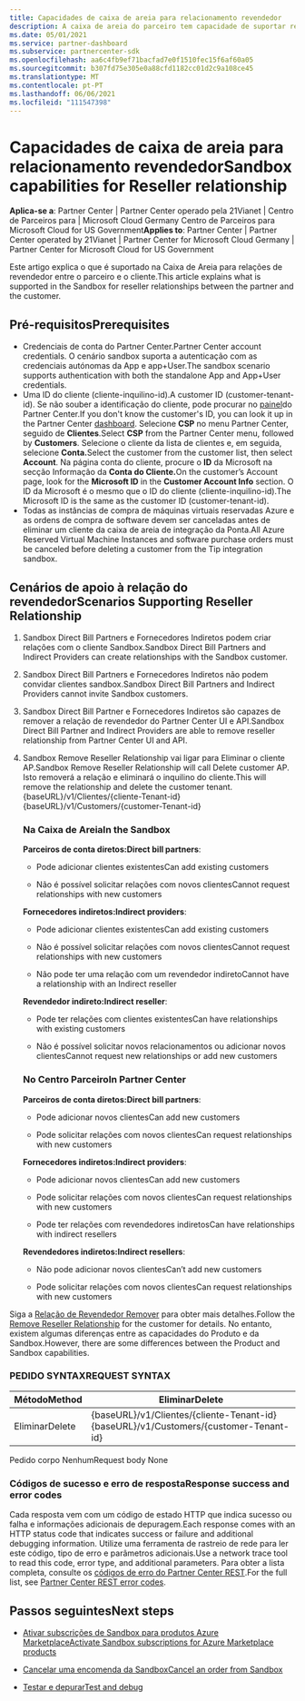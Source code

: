 ```yaml
---
title: Capacidades de caixa de areia para relacionamento revendedor
description: A caixa de areia do parceiro tem capacidade de suportar relações entre o parceiro e o cliente
ms.date: 05/01/2021
ms.service: partner-dashboard
ms.subservice: partnercenter-sdk
ms.openlocfilehash: aa6c4fb9ef71bacfad7e0f1510fec15f6af60a05
ms.sourcegitcommit: b307fd75e305e0a88cfd1182cc01d2c9a108ce45
ms.translationtype: MT
ms.contentlocale: pt-PT
ms.lasthandoff: 06/06/2021
ms.locfileid: "111547398"
---
```

# <a name="sandbox-capabilities-for-reseller-relationship"></a><span data-ttu-id="d44e6-103">Capacidades de caixa de areia para relacionamento revendedor</span><span class="sxs-lookup"><span data-stu-id="d44e6-103">Sandbox capabilities for Reseller relationship</span></span>

<span data-ttu-id="d44e6-104">**Aplica-se a**: Partner Center | Partner Center operado pela 21Vianet | Centro de Parceiros para | Microsoft Cloud Germany Centro de Parceiros para Microsoft Cloud for US Government</span><span class="sxs-lookup"><span data-stu-id="d44e6-104">**Applies to**: Partner Center | Partner Center operated by 21Vianet | Partner Center for Microsoft Cloud Germany | Partner Center for Microsoft Cloud for US Government</span></span>

<span data-ttu-id="d44e6-105">Este artigo explica o que é suportado na Caixa de Areia para relações de revendedor entre o parceiro e o cliente.</span><span class="sxs-lookup"><span data-stu-id="d44e6-105">This article explains what is supported in the Sandbox for reseller relationships between the partner and the customer.</span></span> 

## <a name="prerequisites"></a><span data-ttu-id="d44e6-106">Pré-requisitos</span><span class="sxs-lookup"><span data-stu-id="d44e6-106">Prerequisites</span></span>

- <span data-ttu-id="d44e6-107">Credenciais de conta do Partner Center.</span><span class="sxs-lookup"><span data-stu-id="d44e6-107">Partner Center account credentials.</span></span> <span data-ttu-id="d44e6-108">O cenário sandbox suporta a autenticação com as credenciais autónomas da App e app+User.</span><span class="sxs-lookup"><span data-stu-id="d44e6-108">The sandbox scenario supports authentication with both the standalone App and App+User credentials.</span></span>
- <span data-ttu-id="d44e6-109">Uma ID do cliente (cliente-inquilino-id).</span><span class="sxs-lookup"><span data-stu-id="d44e6-109">A customer ID (customer-tenant-id).</span></span> <span data-ttu-id="d44e6-110">Se não souber a identificação do cliente, pode procurar no [painel](https://partner.microsoft.com/dashboard/home)do Partner Center.</span><span class="sxs-lookup"><span data-stu-id="d44e6-110">If you don't know the customer's ID, you can look it up in the Partner Center [dashboard](https://partner.microsoft.com/dashboard/home).</span></span> <span data-ttu-id="d44e6-111">Selecione **CSP** no menu Partner Center, seguido de **Clientes**.</span><span class="sxs-lookup"><span data-stu-id="d44e6-111">Select **CSP** from the Partner Center menu, followed by **Customers**.</span></span> <span data-ttu-id="d44e6-112">Selecione o cliente da lista de clientes e, em seguida, selecione **Conta.**</span><span class="sxs-lookup"><span data-stu-id="d44e6-112">Select the customer from the customer list, then select **Account**.</span></span> <span data-ttu-id="d44e6-113">Na página conta do cliente, procure o **ID** da Microsoft na secção Informação da **Conta do Cliente.**</span><span class="sxs-lookup"><span data-stu-id="d44e6-113">On the customer’s Account page, look for the **Microsoft ID** in the **Customer Account Info** section.</span></span> <span data-ttu-id="d44e6-114">O ID da Microsoft é o mesmo que o ID do cliente (cliente-inquilino-id).</span><span class="sxs-lookup"><span data-stu-id="d44e6-114">The Microsoft ID is the same as the customer ID (customer-tenant-id).</span></span>
- <span data-ttu-id="d44e6-115">Todas as instâncias de compra de máquinas virtuais reservadas Azure e as ordens de compra de software devem ser canceladas antes de eliminar um cliente da caixa de areia de integração da Ponta.</span><span class="sxs-lookup"><span data-stu-id="d44e6-115">All Azure Reserved Virtual Machine Instances and software purchase orders must be canceled before deleting a customer from the Tip integration sandbox.</span></span>

## <a name="scenarios-supporting-reseller-relationship"></a><span data-ttu-id="d44e6-116">Cenários de apoio à relação do revendedor</span><span class="sxs-lookup"><span data-stu-id="d44e6-116">Scenarios Supporting Reseller Relationship</span></span>

1.  <span data-ttu-id="d44e6-117">Sandbox Direct Bill Partners e Fornecedores Indiretos podem criar relações com o cliente Sandbox.</span><span class="sxs-lookup"><span data-stu-id="d44e6-117">Sandbox Direct Bill Partners and Indirect Providers can create relationships with the Sandbox customer.</span></span> 
2.  <span data-ttu-id="d44e6-118">Sandbox Direct Bill Partners e Fornecedores Indiretos não podem convidar clientes sandbox.</span><span class="sxs-lookup"><span data-stu-id="d44e6-118">Sandbox Direct Bill Partners and Indirect Providers cannot invite Sandbox customers.</span></span>

3. <span data-ttu-id="d44e6-119">Sandbox Direct Bill Partner e Fornecedores Indiretos são capazes de remover a relação de revendedor do Partner Center UI e API.</span><span class="sxs-lookup"><span data-stu-id="d44e6-119">Sandbox Direct Bill Partner and Indirect Providers are able to remove reseller relationship from Partner Center UI and API.</span></span>

4. <span data-ttu-id="d44e6-120">Sandbox Remove Reseller Relationship vai ligar para Eliminar o cliente AP.</span><span class="sxs-lookup"><span data-stu-id="d44e6-120">Sandbox Remove Reseller Relationship will call Delete customer AP.</span></span> <span data-ttu-id="d44e6-121">Isto removerá a relação e eliminará o inquilino do cliente.</span><span class="sxs-lookup"><span data-stu-id="d44e6-121">This will remove the relationship and delete the customer tenant.</span></span> <span data-ttu-id="d44e6-122">{baseURL}/v1/Clientes/{cliente-Tenant-id}</span><span class="sxs-lookup"><span data-stu-id="d44e6-122">{baseURL}/v1/Customers/{customer-Tenant-id}</span></span>


    ### <a name="in-the-sandbox"></a><span data-ttu-id="d44e6-123">Na Caixa de Areia</span><span class="sxs-lookup"><span data-stu-id="d44e6-123">In the Sandbox</span></span>

    <span data-ttu-id="d44e6-124">**Parceiros de conta diretos:**</span><span class="sxs-lookup"><span data-stu-id="d44e6-124">**Direct bill partners**:</span></span>

    - <span data-ttu-id="d44e6-125">Pode adicionar clientes existentes</span><span class="sxs-lookup"><span data-stu-id="d44e6-125">Can add existing customers</span></span>

    - <span data-ttu-id="d44e6-126">Não é possível solicitar relações com novos clientes</span><span class="sxs-lookup"><span data-stu-id="d44e6-126">Cannot request relationships with new customers</span></span>

    <span data-ttu-id="d44e6-127">**Fornecedores indiretos:**</span><span class="sxs-lookup"><span data-stu-id="d44e6-127">**Indirect providers**:</span></span>

    - <span data-ttu-id="d44e6-128">Pode adicionar clientes existentes</span><span class="sxs-lookup"><span data-stu-id="d44e6-128">Can add existing customers</span></span>

    - <span data-ttu-id="d44e6-129">Não é possível solicitar relações com novos clientes</span><span class="sxs-lookup"><span data-stu-id="d44e6-129">Cannot request relationships with new customers</span></span>

    - <span data-ttu-id="d44e6-130">Não pode ter uma relação com um revendedor indireto</span><span class="sxs-lookup"><span data-stu-id="d44e6-130">Cannot have a relationship with an Indirect reseller</span></span>

    <span data-ttu-id="d44e6-131">**Revendedor indireto:**</span><span class="sxs-lookup"><span data-stu-id="d44e6-131">**Indirect reseller**:</span></span> 

    -   <span data-ttu-id="d44e6-132">Pode ter relações com clientes existentes</span><span class="sxs-lookup"><span data-stu-id="d44e6-132">Can have relationships with existing customers</span></span>

    -   <span data-ttu-id="d44e6-133">Não é possível solicitar novos relacionamentos ou adicionar novos clientes</span><span class="sxs-lookup"><span data-stu-id="d44e6-133">Cannot request new relationships or add new customers</span></span>

    ### <a name="in-partner-center"></a><span data-ttu-id="d44e6-134">No Centro Parceiro</span><span class="sxs-lookup"><span data-stu-id="d44e6-134">In Partner Center</span></span>

    <span data-ttu-id="d44e6-135">**Parceiros de conta diretos:**</span><span class="sxs-lookup"><span data-stu-id="d44e6-135">**Direct bill partners**:</span></span>

    -   <span data-ttu-id="d44e6-136">Pode adicionar novos clientes</span><span class="sxs-lookup"><span data-stu-id="d44e6-136">Can add new customers</span></span>

    -   <span data-ttu-id="d44e6-137">Pode solicitar relações com novos clientes</span><span class="sxs-lookup"><span data-stu-id="d44e6-137">Can request relationships with new customers</span></span>

    <span data-ttu-id="d44e6-138">**Fornecedores indiretos:**</span><span class="sxs-lookup"><span data-stu-id="d44e6-138">**Indirect providers**:</span></span>

    -   <span data-ttu-id="d44e6-139">Pode adicionar novos clientes</span><span class="sxs-lookup"><span data-stu-id="d44e6-139">Can add new customers</span></span>

    -   <span data-ttu-id="d44e6-140">Pode solicitar relações com novos clientes</span><span class="sxs-lookup"><span data-stu-id="d44e6-140">Can request relationships with new customers</span></span>

    -   <span data-ttu-id="d44e6-141">Pode ter relações com revendedores indiretos</span><span class="sxs-lookup"><span data-stu-id="d44e6-141">Can have relationships with indirect resellers</span></span>

    <span data-ttu-id="d44e6-142">**Revendedores indiretos:**</span><span class="sxs-lookup"><span data-stu-id="d44e6-142">**Indirect resellers**:</span></span>

    -   <span data-ttu-id="d44e6-143">Não pode adicionar novos clientes</span><span class="sxs-lookup"><span data-stu-id="d44e6-143">Can’t add new customers</span></span>

    -   <span data-ttu-id="d44e6-144">Pode solicitar relações com novos clientes</span><span class="sxs-lookup"><span data-stu-id="d44e6-144">Can request relationships with new customers</span></span>


<span data-ttu-id="d44e6-145">Siga a [Relação de Revendedor Remover](remove-a-reseller-relationship-with-a-customer.md) para obter mais detalhes.</span><span class="sxs-lookup"><span data-stu-id="d44e6-145">Follow the [Remove Reseller Relationship](remove-a-reseller-relationship-with-a-customer.md) for the customer for details.</span></span> <span data-ttu-id="d44e6-146">No entanto, existem algumas diferenças entre as capacidades do Produto e da Sandbox.</span><span class="sxs-lookup"><span data-stu-id="d44e6-146">However, there are some differences between the Product and Sandbox capabilities.</span></span>

### <a name="request-syntax"></a><span data-ttu-id="d44e6-147">PEDIDO SYNTAX</span><span class="sxs-lookup"><span data-stu-id="d44e6-147">REQUEST SYNTAX</span></span>

|<span data-ttu-id="d44e6-148">**Método**</span><span class="sxs-lookup"><span data-stu-id="d44e6-148">**Method**</span></span>|<span data-ttu-id="d44e6-149">**Eliminar**</span><span class="sxs-lookup"><span data-stu-id="d44e6-149">**Delete**</span></span>|
|-------------|------------|
|<span data-ttu-id="d44e6-150">Eliminar</span><span class="sxs-lookup"><span data-stu-id="d44e6-150">Delete</span></span>|<span data-ttu-id="d44e6-151">{baseURL}/v1/Clientes/{cliente-Tenant-id}</span><span class="sxs-lookup"><span data-stu-id="d44e6-151">{baseURL}/v1/Customers/{customer-Tenant-id}</span></span> |

<span data-ttu-id="d44e6-152">Pedido corpo Nenhum</span><span class="sxs-lookup"><span data-stu-id="d44e6-152">Request body None</span></span>

### <a name="response-success-and-error-codes"></a><span data-ttu-id="d44e6-153">Códigos de sucesso e erro de resposta</span><span class="sxs-lookup"><span data-stu-id="d44e6-153">Response success and error codes</span></span>

<span data-ttu-id="d44e6-154">Cada resposta vem com um código de estado HTTP que indica sucesso ou falha e informações adicionais de depuragem.</span><span class="sxs-lookup"><span data-stu-id="d44e6-154">Each response comes with an HTTP status code that indicates success or failure and additional debugging information.</span></span> <span data-ttu-id="d44e6-155">Utilize uma ferramenta de rastreio de rede para ler este código, tipo de erro e parâmetros adicionais.</span><span class="sxs-lookup"><span data-stu-id="d44e6-155">Use a network trace tool to read this code, error type, and additional parameters.</span></span> <span data-ttu-id="d44e6-156">Para obter a lista completa, consulte os [códigos de erro do Partner Center REST](./error-codes.md).</span><span class="sxs-lookup"><span data-stu-id="d44e6-156">For the full list, see [Partner Center REST error codes](./error-codes.md).</span></span>

## <a name="next-steps"></a><span data-ttu-id="d44e6-157">Passos seguintes</span><span class="sxs-lookup"><span data-stu-id="d44e6-157">Next steps</span></span>

- [<span data-ttu-id="d44e6-158">Ativar subscrições de Sandbox para produtos Azure Marketplace</span><span class="sxs-lookup"><span data-stu-id="d44e6-158">Activate Sandbox subscriptions for Azure Marketplace products</span></span>](activate-sandbox-subscription-azure-marketplace-products.md)

- [<span data-ttu-id="d44e6-159">Cancelar uma encomenda da Sandbox</span><span class="sxs-lookup"><span data-stu-id="d44e6-159">Cancel an order from Sandbox</span></span>](cancel-an-order-from-the-integration-sandbox.md)

- [<span data-ttu-id="d44e6-160">Testar e depurar</span><span class="sxs-lookup"><span data-stu-id="d44e6-160">Test and debug</span></span>](test-and-debug.md)